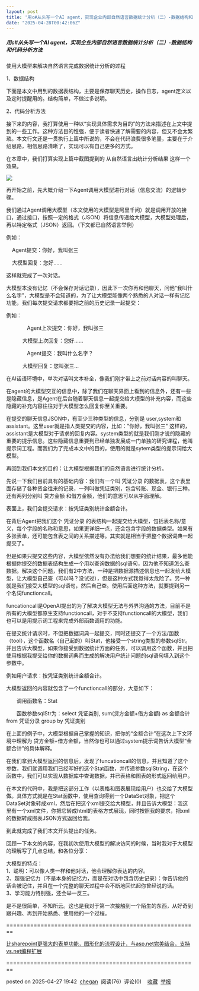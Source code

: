 ```yaml
---
layout: post
title: '用c#从头写一个AI agent，实现企业内部自然语言数据统计分析（二）-数据结构和代码分析方法'
date: "2025-04-28T00:42:06Z"
---
```

##### 用c#从头写一个AI agent，实现企业内部自然语言数据统计分析（二）-数据结构和代码分析方法

使用大模型来解决自然语言完成数据统计分析的过程

1、数据结构

下面是本文中用到的数据表结构，主要是保存聊天历史，操作日志，agent定义以及定时提醒用的。结构简单，不做过多说明。

2、代码分析方法

接下来的内容，我打算使用一种以“实现具体需求为目的”的方法来描述在上文中提到的一些工作。这种方法目的性强，便于读者快速了解需要的内容，但又不会太繁琐。本文行文还是一贯执行上篇中所说的，不会在代码浪费很多笔墨，主要在于介绍思路，相信思路清晰了，实现可以有自己更多的方式。

在本章中，我们打算实现上篇中截图提到的 从自然语言出统计分析结果 这样一个效果。

![](https://img2024.cnblogs.com/blog/41/202504/41-20250427193202320-1358411900.png)

再开始之前，先大概介绍一下Agent调用大模型进行对话（信息交流）的逻辑步骤。  

我们通过Agent调用大模型（本文使用的大模型是阿里千问）就是调用开放的接口，通过接口，按照一定的格式（JSON）将信息传递给大模型，大模型处理后，再以特定格式（JSON）返回。（下文都已自然语言举例）

例如：

    Agent提交：你好，我叫张三

    大模型回复：您好......

这样就完成了一次对话。

大模型本没有记忆（不会保存对话记录），因此下一次你再和他聊天，问他“我叫什么名字”，大模型是不会知道的，为了让大模型能像两个熟悉的人对话一样有记忆功能，我们每次提交请求都要把之前的历史记录一起提交：

例如：　　

　　　　Agent上次提交：你好，我叫张三

    　　大模型上次回复：您好......

　　　　Agent提交：我叫什么名字？

    　　大模型回复：您叫张三...

在AI话语环境中，单次对话叫文本补全，像我们刚才带上之前对话内容的叫聊天。

在agent的大模型交互的信息中，除了我们在聊天界面上看到的信息外，还有一些是隐藏信息，是Agent在后台随着聊天信息一起提交给大模型的补充内容，而这些隐藏的补充内容往往对于大模型怎么回复你至关重要。

在提交的聊天信息JSON中，有至少三种类型的信息，分别是 user,system和assistant。这里user就是指人类提交的内容，比如："你好，我叫张三" 这样的，assistant是大模型对于请求的回复内容。system类型的就是我们刚才说的隐藏的重要的提示信息。这些隐藏信息重要到已经单独发展成一门单独的研究课程，他叫提示词工程。而我们为了完成本文中的目的，使用的就是sytem类型的提示词给大模型。

再回到我们本文的目的：让大模型根据我们的自然语言进行统计分析。

先说一下我们目前具有的基础内容：我们有一个叫 凭证分录 的数据表，这个表里面存储了各种资金往来的记录，一列叫做凭证类别，包含转账、现金、银行三种。还有两列分别叫 贷方金额 和借方金额，他们的意思可以从字面理解。

表面上，我们会提交请求：按凭证类别统计金额合计。

在背后Agent把我们这个 凭证分录 的表结构一起提交给大模型，包括表名称/意义，每个字段的名称和意思，如果更详细一点，还会包含字段的数据类型。如果有多张表单，还可能包含表之间的关系描述等。其实就是相当于把整个数据词典一起提交了。

但是如果只提交这些内容，大模型依然没有办法给我们想要的统计结果，最多他能根据你提交的数据表结构生成一个用以查询数据的sql语句，因为他不知道怎么查数据。解决这个问题，我们有2中方法，一种是把数据源描述信息也一起发给大模型，让大模型自己查（可以吗？没试过），但是这种方式我觉得太危险了。另一种就是我们接受大模型的sql语句，然后自己查。使用后面这种方法，就要提到另一个名词functioncall。

funcationcall是OpenAI提出的为了解决大模型无法与外界沟通的方法，目前不是所有的大模型都原生支持functioncall，对于不支持functioncall的大模型，我们也可以是用提示词工程来完成外部函数调用的功能。

在提交统计请求时，不但把数据词典一起提交，同时还提交了一个方法/函数（tool），这个函数名（自己起的）叫Stat，他接受一个string类型的参数sqlStr。并且告诉大模型，如果你接受到数据统计方面的任务，可以调用这个函数，并且把使用根据我提交给你的数据词典而生成的解决用户统计问题的sql语句填入到这个参数中。

例如用户请求：按凭证类别统计金额合计。

大模型返回的内容就包含了一个functioncall的部分，大意如下：

　　调用函数名：Stat

　　函数参数sqlStr为：select 凭证类别, sum(贷方金额+借方金额) as 金额合计  from 凭证分录 group by 凭证类别

在上面的例子中，大模型根据自己掌握的知识，把你的“金额合计”在这次上下文环境中理解为 贷方金额+借方金额，当然你也可以通过system提示词告诉大模型“金额合计”的具体解释。

在我们拿到大模型返回的信息后，发现了funcationcall的信息，并且知道了这个参数，我们就调用我们已经写好的这个Stat函数，并传递参数sqlString，在这个函数中，我们可以实现从数据库中查询数据，并已表格和图表的形式返回给用户。

在本文的代码中，我是把这部分工作（以表格和图表展现给用户）也交给了大模型做。具体方式就是在Stat函数中，使用查询得到一个DataSet对象，把这个DataSet对象转成xml，然后在把这个xml提交给大模型，并且告诉大模型：我这里有一个xml文件，你把它转成html的表格方式展现，同时按照我的要求，把xml的数据转成图表JSON方式返回给我。

到此就完成了我们本文开头提出的任务。

回顾一下本文的内容，在我初次使用大模型的解决访问的时候，当时我对于大模型的理解写了几点总结，和各位分享：

大模型的特点：  
1、聪明：可以像人类一样和他对话，他会理解你表达的内容。  
2、超强记忆力（不是本身的记忆力，而是在对话中包含历史记录）：你告诉他的话会被记住，并且在一个完整的聊天过程中会不断地回忆起你曾经说的话。  
3、学习能力特别强，还会举一反三。

是不是很简单，不知所云。这也是我对于第一次接触到一个陌生的东西，从好奇到跟兴趣、再到开始熟悉、使用他的一个过程。

\========================================================

[比sharepoint更强大的表单功能，图形化的流程设计，与asp.net完美结合，支持vs.net编程扩展](http://www.shareidea.net/?comefrom=qianming)

\========================================================

posted on 2025-04-27 19:42  [chegan](https://www.cnblogs.com/chegan)  阅读(76)  评论(0)    [收藏](javascript:void\(0\))  [举报](javascript:void\(0\))